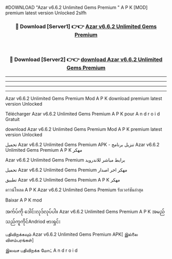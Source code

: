 #DOWNLOAD "Azar v6.6.2 Unlimited Gems Premium " A P K [MOD] premium latest version Unlocked 2slfh 



<div align="center">

<h3>🔴 Download [Server1] 👉👉 <a href="https://apkdownload12.web.app/?title=Azar v6.6.2 Unlimited Gems Premium ">Azar v6.6.2 Unlimited Gems Premium  </a></h3><br>

<h3>🔴 Download [Server2] 👉👉 <a href="https://apkdownload12.web.app/?title=Azar v6.6.2 Unlimited Gems Premium ">download Azar v6.6.2 Unlimited Gems Premium  </a></h3>
</div>


----------------------------------------------------------

----------------------------------------------------------

----------------------------------------------------------

----------------------------------------------------------


Azar v6.6.2 Unlimited Gems Premium  Mod A P K download premium latest version Unlocked

Télécharger  Azar v6.6.2 Unlimited Gems Premium  A P K pour A n d r o i d Gratuit

download Azar v6.6.2 Unlimited Gems Premium  Mod A P K premium latest version Unlocked

تحميل Azar v6.6.2 Unlimited Gems Premium  APK - تنزيل برنامج Azar v6.6.2 Unlimited Gems Premium  A P K مهكر

Azar v6.6.2 Unlimited Gems Premium  برابط مباشر للاندرويد

تحميل Azar v6.6.2 Unlimited Gems Premium  مهكر اخر اصدار

تطبيق Azar v6.6.2 Unlimited Gems Premium  A P K مهكر

ดาวน์โหลด A P K Azar v6.6.2 Unlimited Gems Premium  รับเวอร์ชันล่าสุด

Baixar A P K mod

အက်ပ်ကို ဒေါင်းလုဒ်လုပ်ပါ။ Azar v6.6.2 Unlimited Gems Premium  A P K အမည်သည်ကူကိုင်Andriod ဗားရှင်း

பதிவிறக்கவும் Azar v6.6.2 Unlimited Gems Premium  APK[ இல்லை விளம்பரங்கள்] 
 
இலவச பதிவிறக்க மோட் A n d r o i d




